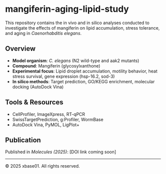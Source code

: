 # mangiferin-aging-lipid-study

This repository contains the in vivo and in silico analyses conducted to investigate the effects of mangiferin on lipid accumulation, stress tolerance, and aging in *Caenorhabditis elegans*.

## Overview

- **Model organism**: *C. elegans* (N2 wild-type and aak2 mutants)  
- **Compound**: Mangiferin (glycosylxanthone)  
- **Experimental focus**: Lipid droplet accumulation, motility behavior, heat stress survival, gene expression (hsp-16.2, sod-3)  
- **In silico methods**: Target prediction, GO/KEGG enrichment, molecular docking (AutoDock Vina)

## Tools & Resources

- CellProfiler, ImageXpress, RT-qPCR  
- SwissTargetPrediction, g:Profiler, WormBase  
- AutoDock Vina, PyMOL, LigPlot+

## Publication

Published in *Molecules (2025)*: [DOI link coming soon]

---

© 2025 xbase01. All rights reserved.
